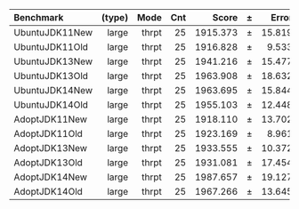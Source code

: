 Benchmark | (type) | Mode | Cnt | Score | ± | Error | Units
:---------|-------:|-----:|----:|------:|---|------:|-----:
UbuntuJDK11New | large | thrpt | 25 | 1915.373 | ± | 15.819 | ops/s
UbuntuJDK11Old | large | thrpt | 25 | 1916.828 | ± | 9.533 | ops/s
UbuntuJDK13New | large | thrpt | 25 | 1941.216 | ± | 15.477 | ops/s
UbuntuJDK13Old | large | thrpt | 25 | 1963.908 | ± | 18.632 | ops/s
UbuntuJDK14New | large | thrpt | 25 | 1963.695 | ± | 15.844 | ops/s
UbuntuJDK14Old | large | thrpt | 25 | 1955.103 | ± | 12.448 | ops/s
AdoptJDK11New | large | thrpt | 25 | 1918.110 | ± | 13.702 | ops/s
AdoptJDK11Old | large | thrpt | 25 | 1923.169 | ± | 8.961 | ops/s
AdoptJDK13New | large | thrpt | 25 | 1933.555 | ± | 10.372 | ops/s
AdoptJDK13Old | large | thrpt | 25 | 1931.081 | ± | 17.454 | ops/s
AdoptJDK14New | large | thrpt | 25 | 1987.657 | ± | 19.127 | ops/s
AdoptJDK14Old | large | thrpt | 25 | 1967.266 | ± | 13.645 | ops/s
